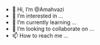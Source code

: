 - 👋 Hi, I’m @Amahvazi
- 👀 I’m interested in ...
- 🌱 I’m currently learning ...
- 💞️ I’m looking to collaborate on ...
- 📫 How to reach me ...

<!---
Amahvazi/Amahvazi is a ✨ special ✨ repository because its `README.md` (this file) appears on your GitHub profile.
You can click the Preview link to take a look at your changes.
--->
